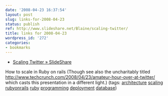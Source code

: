 ```yaml
---
date: '2008-04-23 16:37:54'
layout: post
slug: links-for-2008-04-23
status: publish
ref: http://www.slideshare.net/Blaine/scaling-twitter/
title: links for 2008-04-23
wordpress_id: '272'
categories:
- bookmarks
---
```




  * [Scaling Twitter » SlideShare](http://www.slideshare.net/Blaine/scaling-twitter/)




How to scale in Ruby on rails (Though see also the uncharitably titled http://www.techcrunch.com/2008/04/23/amateur-hour-over-at-twitter/ which casts this presentation in a different light.) (tags: [architecture](http://del.icio.us/eob/architecture) [scaling](http://del.icio.us/eob/scaling) [rubyonrails](http://del.icio.us/eob/rubyonrails) [ruby](http://del.icio.us/eob/ruby) [programming](http://del.icio.us/eob/programming) [deployment](http://del.icio.us/eob/deployment) [database](http://del.icio.us/eob/database))






